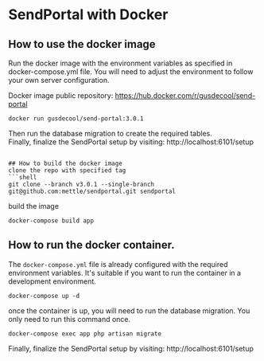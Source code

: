 # SendPortal with Docker

## How to use the docker image
Run the docker image with the environment variables as specified in docker-compose.yml file. You will need to adjust 
the environment to follow your own server configuration.

Docker image public repository: https://hub.docker.com/r/gusdecool/send-portal

```shell
docker run gusdecool/send-portal:3.0.1
```

Then run the database migration to create the required tables.  
Finally, finalize the SendPortal setup by visiting: http://localhost:6101/setup

```shell

## How to build the docker image
clone the repo with specified tag
```shell
git clone --branch v3.0.1 --single-branch git@github.com:mettle/sendportal.git sendportal
```

build the image
```shell
docker-compose build app
```

## How to run the docker container.
The `docker-compose.yml` file is already configured with the required environment variables.
It's suitable if you want to run the container in a development environment.

```shell
docker-compose up -d
```

once the container is up, you will need to run the database migration. You only need to run this command once.
```shell
docker-compose exec app php artisan migrate
```

Finally, finalize the SendPortal setup by visiting: http://localhost:6101/setup

